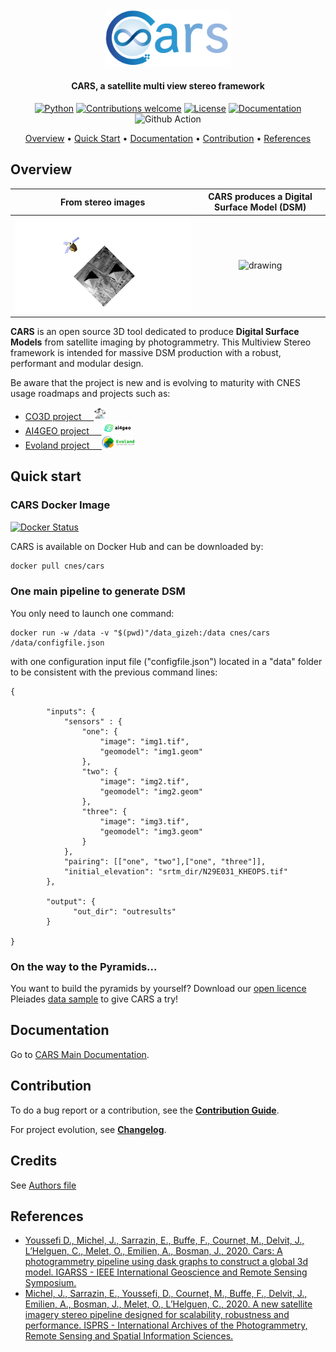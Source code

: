 <div align="center">
<a target="_blank" href="https://github.com/CNES/cars">
<picture>
  <source
    srcset="https://raw.githubusercontent.com/CNES/cars/master/docs/source/images/picto_dark.png"
    media="(prefers-color-scheme: dark)"
  />
  <img
    src="https://raw.githubusercontent.com/CNES/cars/master/docs/source/images/picto_light.png"
    alt="CARS"
    width="40%"
  />
</picture>
</a>

<h4>CARS, a satellite multi view stereo framework </h4>

[![Python](https://img.shields.io/badge/python-v3.8+-blue.svg)](https://www.python.org/downloads/release/python-380/)
[![Contributions welcome](https://img.shields.io/badge/contributions-welcome-orange.svg)](CONTRIBUTING.md)
[![License](https://img.shields.io/badge/License-Apache%202.0-blue.svg)](https://opensource.org/licenses/Apache-2.0/)
[![Documentation](https://readthedocs.org/projects/cars/badge/?version=latest)](https://cars.readthedocs.io/?badge=latest)
![Github Action](https://github.com/steuxyo/cars_custom/actions/workflows/python-package.yml/badge.svg?branch=master)

<p>
  <a href="#overview">Overview</a> •
  <a href="#quick-start">Quick Start</a> •
  <a href="#documentation">Documentation</a> •
  <a href="#contribution">Contribution</a> •
  <a href="#references">References</a>
</p>
</div>

## Overview

From stereo images  |  CARS produces a Digital Surface Model (DSM)
:-------------------------:|:-------------------------:
<img src="https://raw.githubusercontent.com/CNES/cars/master/docs/source/images/animation_sat.gif" alt="drawing" width="100%"/> |  <img src="https://raw.githubusercontent.com/CNES/cars/master/docs/source/images/overview_dsm_3d.gif" alt="drawing" width="100%"/>


**CARS** is an open source 3D tool dedicated to produce **Digital Surface Models** from satellite imaging by photogrammetry.
This Multiview Stereo framework is intended for massive DSM production with a robust, performant and modular design.

Be aware that the project is new and is evolving to maturity with CNES usage roadmaps and projects such as:
- <a href="https://co3d.cnes.fr/en/co3d-0">CO3D project &nbsp;&nbsp;&nbsp;  <img src="https://raw.githubusercontent.com/CNES/cars/master/docs/source/images/logo_co3D_cnes.jpg" height="20"/></a>
- <a href="https://www.ai4geo.eu">AI4GEO project &nbsp;&nbsp;&nbsp; <img src="https://raw.githubusercontent.com/CNES/cars/master/docs/source/images/logo-ai4geo.png" height="20"/> </a>
- <a href="https://www.evo-land.eu">Evoland project &nbsp;&nbsp;&nbsp; <img src="https://raw.githubusercontent.com/CNES/cars/master/docs/source/images/logo-evoland.png" height="20"/> </a>

## Quick start

### CARS Docker Image

[![Docker Status](http://dockeri.co/image/cnes/cars)](https://hub.docker.com/r/cnes/cars)

CARS is available on Docker Hub and can be downloaded by:
``` bash
docker pull cnes/cars
```

### One main pipeline to generate DSM

You only need to launch one command:

```
docker run -w /data -v "$(pwd)"/data_gizeh:/data cnes/cars /data/configfile.json
```

with one configuration input file ("configfile.json") located in a "data" folder to be consistent with the previous command lines:
```
{

        "inputs": {
            "sensors" : {
                "one": {
                    "image": "img1.tif",
                    "geomodel": "img1.geom"
                },
                "two": {
                    "image": "img2.tif",
                    "geomodel": "img2.geom"
                },
                "three": {
                    "image": "img3.tif",
                    "geomodel": "img3.geom"
                }
            },
            "pairing": [["one", "two"],["one", "three"]],
            "initial_elevation": "srtm_dir/N29E031_KHEOPS.tif"
        },

        "output": {
              "out_dir": "outresults"
        }

}

```

### On the way to the Pyramids...

You want to build the pyramids by yourself? Download our [open licence](https://www.etalab.gouv.fr/licence-ouverte-open-licence) Pleiades [data sample](https://raw.githubusercontent.com/CNES/cars/master/tutorials/data_gizeh.tar.bz2) to give CARS a try!

## Documentation

Go to [CARS Main Documentation](https://cars.readthedocs.io/?badge=latest).


## Contribution

To do a bug report or a contribution, see the [**Contribution Guide**](https://github.com/CNES/cars/blob/master/CONTRIBUTING.md).

For project evolution, see [**Changelog**](https://github.com/CNES/cars/blob/master/CHANGELOG.md).

## Credits

See [Authors file](https://github.com/CNES/cars/blob/master/AUTHORS.md)


## References

- [Youssefi D., Michel, J., Sarrazin, E., Buffe, F., Cournet, M., Delvit, J., L’Helguen, C., Melet, O., Emilien, A., Bosman, J., 2020. Cars: A photogrammetry pipeline using dask graphs to construct a global 3d model. IGARSS - IEEE International Geoscience and Remote Sensing Symposium.](https://ieeexplore.ieee.org/document/9324020)
- [Michel, J., Sarrazin, E., Youssefi, D., Cournet, M., Buffe, F., Delvit, J., Emilien, A., Bosman, J., Melet, O., L’Helguen, C., 2020. A new satellite imagery stereo pipeline designed for scalability, robustness and performance. ISPRS - International Archives of the Photogrammetry, Remote Sensing and Spatial Information Sciences.](https://www.isprs-ann-photogramm-remote-sens-spatial-inf-sci.net/V-2-2020/171/2020/)
